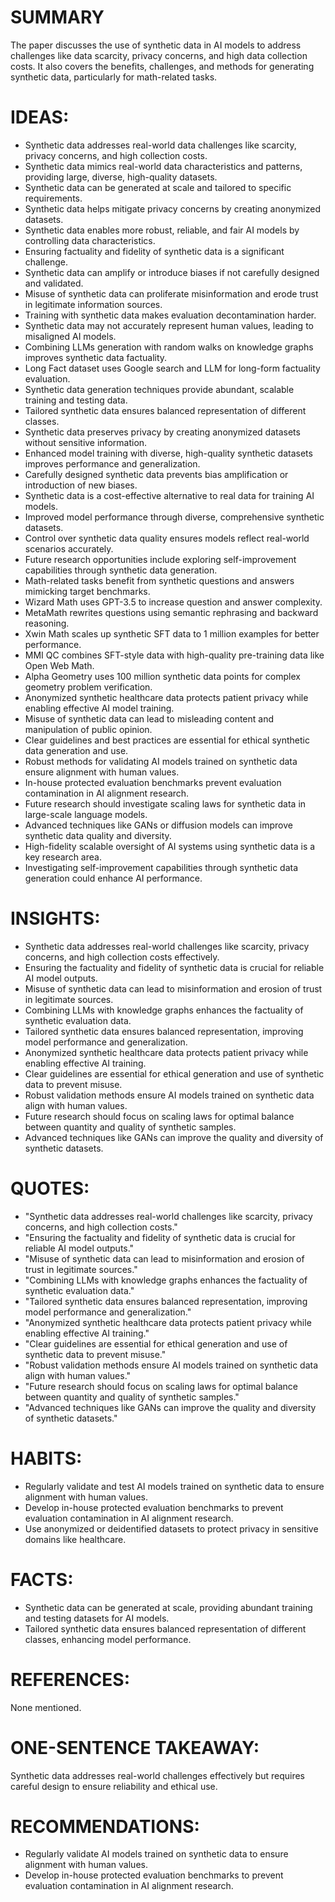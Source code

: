 # SUMMARY
The paper discusses the use of synthetic data in AI models to address challenges like data scarcity, privacy concerns, and high data collection costs. It also covers the benefits, challenges, and methods for generating synthetic data, particularly for math-related tasks.

# IDEAS:
- Synthetic data addresses real-world data challenges like scarcity, privacy concerns, and high collection costs.
- Synthetic data mimics real-world data characteristics and patterns, providing large, diverse, high-quality datasets.
- Synthetic data can be generated at scale and tailored to specific requirements.
- Synthetic data helps mitigate privacy concerns by creating anonymized datasets.
- Synthetic data enables more robust, reliable, and fair AI models by controlling data characteristics.
- Ensuring factuality and fidelity of synthetic data is a significant challenge.
- Synthetic data can amplify or introduce biases if not carefully designed and validated.
- Misuse of synthetic data can proliferate misinformation and erode trust in legitimate information sources.
- Training with synthetic data makes evaluation decontamination harder.
- Synthetic data may not accurately represent human values, leading to misaligned AI models.
- Combining LLMs generation with random walks on knowledge graphs improves synthetic data factuality.
- Long Fact dataset uses Google search and LLM for long-form factuality evaluation.
- Synthetic data generation techniques provide abundant, scalable training and testing data.
- Tailored synthetic data ensures balanced representation of different classes.
- Synthetic data preserves privacy by creating anonymized datasets without sensitive information.
- Enhanced model training with diverse, high-quality synthetic datasets improves performance and generalization.
- Carefully designed synthetic data prevents bias amplification or introduction of new biases.
- Synthetic data is a cost-effective alternative to real data for training AI models.
- Improved model performance through diverse, comprehensive synthetic datasets.
- Control over synthetic data quality ensures models reflect real-world scenarios accurately.
- Future research opportunities include exploring self-improvement capabilities through synthetic data generation.
- Math-related tasks benefit from synthetic questions and answers mimicking target benchmarks.
- Wizard Math uses GPT-3.5 to increase question and answer complexity.
- MetaMath rewrites questions using semantic rephrasing and backward reasoning.
- Xwin Math scales up synthetic SFT data to 1 million examples for better performance.
- MMI QC combines SFT-style data with high-quality pre-training data like Open Web Math.
- Alpha Geometry uses 100 million synthetic data points for complex geometry problem verification.
- Anonymized synthetic healthcare data protects patient privacy while enabling effective AI model training.
- Misuse of synthetic data can lead to misleading content and manipulation of public opinion.
- Clear guidelines and best practices are essential for ethical synthetic data generation and use.
- Robust methods for validating AI models trained on synthetic data ensure alignment with human values.
- In-house protected evaluation benchmarks prevent evaluation contamination in AI alignment research.
- Future research should investigate scaling laws for synthetic data in large-scale language models.
- Advanced techniques like GANs or diffusion models can improve synthetic data quality and diversity.
- High-fidelity scalable oversight of AI systems using synthetic data is a key research area.
- Investigating self-improvement capabilities through synthetic data generation could enhance AI performance.

# INSIGHTS:
- Synthetic data addresses real-world challenges like scarcity, privacy concerns, and high collection costs effectively.
- Ensuring the factuality and fidelity of synthetic data is crucial for reliable AI model outputs.
- Misuse of synthetic data can lead to misinformation and erosion of trust in legitimate sources.
- Combining LLMs with knowledge graphs enhances the factuality of synthetic evaluation data.
- Tailored synthetic data ensures balanced representation, improving model performance and generalization.
- Anonymized synthetic healthcare data protects patient privacy while enabling effective AI training.
- Clear guidelines are essential for ethical generation and use of synthetic data to prevent misuse.
- Robust validation methods ensure AI models trained on synthetic data align with human values.
- Future research should focus on scaling laws for optimal balance between quantity and quality of synthetic samples.
- Advanced techniques like GANs can improve the quality and diversity of synthetic datasets.

# QUOTES:
- "Synthetic data addresses real-world challenges like scarcity, privacy concerns, and high collection costs."
- "Ensuring the factuality and fidelity of synthetic data is crucial for reliable AI model outputs."
- "Misuse of synthetic data can lead to misinformation and erosion of trust in legitimate sources."
- "Combining LLMs with knowledge graphs enhances the factuality of synthetic evaluation data."
- "Tailored synthetic data ensures balanced representation, improving model performance and generalization."
- "Anonymized synthetic healthcare data protects patient privacy while enabling effective AI training."
- "Clear guidelines are essential for ethical generation and use of synthetic data to prevent misuse."
- "Robust validation methods ensure AI models trained on synthetic data align with human values."
- "Future research should focus on scaling laws for optimal balance between quantity and quality of synthetic samples."
- "Advanced techniques like GANs can improve the quality and diversity of synthetic datasets."
  
# HABITS:
- Regularly validate and test AI models trained on synthetic data to ensure alignment with human values.
- Develop in-house protected evaluation benchmarks to prevent evaluation contamination in AI alignment research.
- Use anonymized or deidentified datasets to protect privacy in sensitive domains like healthcare.
  
# FACTS:
- Synthetic data can be generated at scale, providing abundant training and testing datasets for AI models.
- Tailored synthetic data ensures balanced representation of different classes, enhancing model performance.
  
# REFERENCES:
None mentioned.

# ONE-SENTENCE TAKEAWAY:
Synthetic data addresses real-world challenges effectively but requires careful design to ensure reliability and ethical use.

# RECOMMENDATIONS:
- Regularly validate AI models trained on synthetic data to ensure alignment with human values.
- Develop in-house protected evaluation benchmarks to prevent evaluation contamination in AI alignment research.